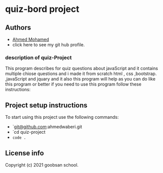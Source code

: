 # quiz-bord project

## Authors
- [Ahmed Mohamed](https://github.com/ahmedwaberi)
- click here  to see my git hub profile.

### description of quiz-Project
This program describes for quiz questions about javaScript and it contains multiple chiose questions and i made it from scratch  html , css ,bootstrap. ,javaScript and jquary and it also this program will help as you can do like this program or better if you need to use this program follow these instructions:

## Project setup instructions
To start using this project use the following commands:
- `git@github.com:ahmedwaberi.git
- `cd quiz-project
- `code .`



## License info

Copyright (c) 2021 goobsan school.
